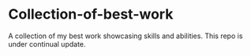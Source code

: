 # Collection-of-best-work
A collection of my best work showcasing skills and abilities. This repo is under continual update.
